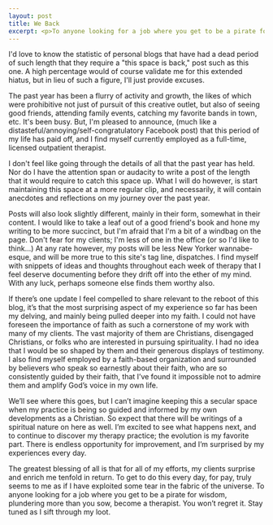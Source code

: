 ```yaml
---
layout: post
title: We Back
excerpt: <p>To anyone looking for a job where you get to be a pirate for wisdom, plundering more than you sow, become a therapist.</p>
---
```


I'd love to know the statistic of personal blogs that have had a dead period of such length that they require a "this space is back," post such as this one. A high percentage would of course validate me for this extended hiatus, but in lieu of such a figure, I'll just provide excuses.

The past year has been a flurry of activity and growth, the likes of which were prohibitive not just of pursuit of this creative outlet, but also of seeing good friends, attending family events, catching my favorite bands in town, etc. It's been busy. But, I'm pleased to announce, (much like a distasteful/annoying/self-congratulatory Facebook post) that this period of my life has paid off, and I find myself currently employed as a full-time, licensed outpatient therapist.

I don't feel like going through the details of all that the past year has held. Nor do I have the attention span or audacity to write a post of the length that it would require to catch this space up. What I will do however, is start maintaining this space at a more regular clip, and necessarily, it will contain anecdotes and reflections on my journey over the past year.

Posts will also look slightly different, mainly in their form, somewhat in their content. I would like to take a leaf out of a good friend's book and hone my writing to be more succinct, but I'm afraid that I'm a bit of a windbag on the page. Don't fear for my clients; I'm less of one in the office (or so I'd like to think...) At any rate however, my posts will be less New Yorker wannabe-esque, and will be more true to this site's tag line, dispatches. I find myself with snippets of ideas and thoughts throughout each week of therapy that I feel deserve documenting before they drift off into the ether of my mind. With any luck, perhaps someone else finds them worthy also.

If there’s one update I feel compelled to share relevant to the reboot of this blog, it’s that the most surprising aspect of my experience so far has been my delving, and mainly being pulled deeper into my faith. I could not have foreseen the importance of faith as such a cornerstone of my work with many of my clients. The vast majority of them are Christians, disengaged Christians, or folks who are interested in pursuing spirituality. I had no idea that I would be so shaped by them and their generous displays of testimony. I also find myself employed by a faith-based organization and surrounded by believers who speak so earnestly about their faith, who are so consistently guided by their faith, that I’ve found it impossible not to admire them and amplify God’s voice in my own life.

We’ll see where this goes, but I can’t imagine keeping this a secular space when my practice is being so guided and informed by my own developments as a Christian. So expect that there will be writings of a spiritual nature on here as well. I’m excited to see what happens next, and to continue to discover my therapy practice; the evolution is my favorite part. There is endless opportunity for improvement, and I’m surprised by my experiences every day.

The greatest blessing of all is that for all of my efforts, my clients surprise and enrich me tenfold in return. To get to do this every day, for pay, truly seems to me as if I have exploited some tear in the fabric of the universe. To anyone looking for a job where you get to be a pirate for wisdom, plundering more than you sow, become a therapist. You won’t regret it. Stay tuned as I sift through my loot. 
